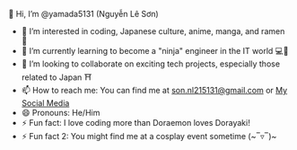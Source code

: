 👋 Hi, I’m @yamada5131 (Nguyễn Lê Sơn) 
- 👀 I’m interested in coding, Japanese culture, anime, manga, and ramen 🍜
- 🌱 I’m currently learning to become a "ninja" engineer in the IT world 💻🥷
- 💞️ I’m looking to collaborate on exciting tech projects, especially those related to Japan ⛩️
- 📫 How to reach me: You can find me at son.nl215131@gmail.com or [My Social Media](https://www.facebook.com/son.nguyenle.560/)
- 😄 Pronouns: He/Him
- ⚡ Fun fact: I love coding more than Doraemon loves Dorayaki! 
- ⚡ Fun fact 2: You might find me at a cosplay event sometime (⁠\~⁠‾⁠▿⁠‾⁠)⁠\~⁠
